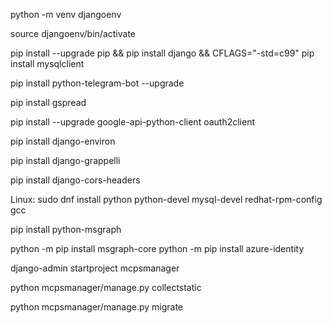 python -m venv djangoenv

source djangoenv/bin/activate

pip install --upgrade pip && pip install django && CFLAGS="-std=c99" pip install mysqlclient

pip install python-telegram-bot --upgrade

pip install gspread

pip install --upgrade google-api-python-client oauth2client

pip install django-environ

pip install django-grappelli

pip install django-cors-headers

Linux: sudo dnf install python python-devel mysql-devel redhat-rpm-config gcc

pip install python-msgraph

python -m pip install msgraph-core
python -m pip install azure-identity

django-admin startproject mcpsmanager

python mcpsmanager/manage.py collectstatic

python mcpsmanager/manage.py migrate



